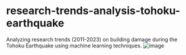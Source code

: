 # research-trends-analysis-tohoku-earthquake
Analyzing research trends (2011-2023) on building damage during the Tohoku Earthquake using machine learning techniques.
![image](https://github.com/user-attachments/assets/35dfd1f7-133b-4af1-955e-21284b795653)
